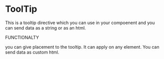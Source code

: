 # ToolTip

This is a tooltip directive which you can use in your compoenent and you can send data as a string or as an html.

FUNCTIONALTY

you can give placement to the tooltip.
It can apply on any element.
You can send data as custom html.
